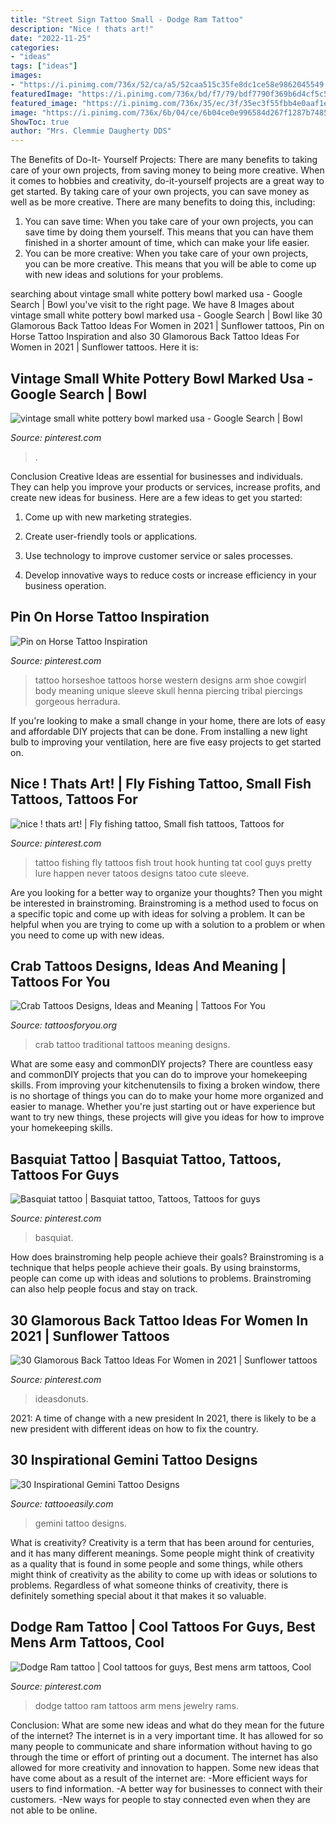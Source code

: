 ```yaml
---
title: "Street Sign Tattoo Small - Dodge Ram Tattoo"
description: "Nice ! thats art!"
date: "2022-11-25"
categories:
- "ideas"
tags: ["ideas"]
images:
- "https://i.pinimg.com/736x/52/ca/a5/52caa515c35fe8dc1ce58e9862045549.jpg"
featuredImage: "https://i.pinimg.com/736x/bd/f7/79/bdf7790f369b6d4cf5c53bd999c62765--fly-fishing-tattoos-fly-tattoos.jpg"
featured_image: "https://i.pinimg.com/736x/35/ec/3f/35ec3f55fbb4e0aaf1e1496ebcb78beb.jpg"
image: "https://i.pinimg.com/736x/6b/04/ce/6b04ce0e996584d267f1287b74853d91.jpg"
ShowToc: true
author: "Mrs. Clemmie Daugherty DDS"
---
```



The Benefits of Do-It- Yourself Projects: There are many benefits to taking care of your own projects, from saving money to being more creative.
When it comes to hobbies and creativity, do-it-yourself projects are a great way to get started. By taking care of your own projects, you can save money as well as be more creative. There are many benefits to doing this, including: 
1. You can save time: When you take care of your own projects, you can save time by doing them yourself. This means that you can have them finished in a shorter amount of time, which can make your life easier. 
2. You can be more creative: When you take care of your own projects, you can be more creative. This means that you will be able to come up with new ideas and solutions for your problems. 

	

		
searching about vintage small white pottery bowl marked usa - Google Search | Bowl you've visit to the right page. We have 8 Images about vintage small white pottery bowl marked usa - Google Search | Bowl like 30 Glamorous Back Tattoo Ideas For Women in 2021 | Sunflower tattoos, Pin on Horse Tattoo Inspiration and also 30 Glamorous Back Tattoo Ideas For Women in 2021 | Sunflower tattoos. Here it is:
		
    
## Vintage Small White Pottery Bowl Marked Usa - Google Search | Bowl

<img loading=lazy src="https://i.pinimg.com/736x/52/ca/a5/52caa515c35fe8dc1ce58e9862045549.jpg" onerror="this.onerror=null;this.src='https://tse2.mm.bing.net/th?id=OIP.kf9FVIU3VEHYKD_nDAQpnwHaHa&amp;pid=15.1';" alt="vintage small white pottery bowl marked usa - Google Search | Bowl">

_Source: pinterest.com_

>. 

	

Conclusion
Creative Ideas are essential for businesses and individuals. They can help you improve your products or services, increase profits, and create new ideas for business. Here are a few ideas to get you started:
1. Come up with new marketing strategies.

2. Create user-friendly tools or applications.

3. Use technology to improve customer service or sales processes.

4. Develop innovative ways to reduce costs or increase efficiency in your business operation.

    
## Pin On Horse Tattoo Inspiration

<img loading=lazy src="https://i.pinimg.com/736x/35/ec/3f/35ec3f55fbb4e0aaf1e1496ebcb78beb.jpg" onerror="this.onerror=null;this.src='https://tse1.mm.bing.net/th?id=OIP.4pFRKCCNuEr2Fwp8DtgZgQAAAA&amp;pid=15.1';" alt="Pin on Horse Tattoo Inspiration">

_Source: pinterest.com_

>tattoo horseshoe tattoos horse western designs arm shoe cowgirl body meaning unique sleeve skull henna piercing tribal piercings gorgeous herradura. 

	

If you're looking to make a small change in your home, there are lots of easy and affordable DIY projects that can be done. From installing a new light bulb to improving your ventilation, here are five easy projects to get started on.

    
## Nice ! Thats Art! | Fly Fishing Tattoo, Small Fish Tattoos, Tattoos For

<img loading=lazy src="https://i.pinimg.com/736x/bd/f7/79/bdf7790f369b6d4cf5c53bd999c62765--fly-fishing-tattoos-fly-tattoos.jpg" onerror="this.onerror=null;this.src='https://tse2.mm.bing.net/th?id=OIP.GzREoOzSJ5Gzq8j1ww7shAHaJ4&amp;pid=15.1';" alt="nice ! thats art! | Fly fishing tattoo, Small fish tattoos, Tattoos for">

_Source: pinterest.com_

>tattoo fishing fly tattoos fish trout hook hunting tat cool guys pretty lure happen never tatoos designs tatoo cute sleeve. 

	

Are you looking for a better way to organize your thoughts? Then you might be interested in brainstroming. Brainstroming is a method used to focus on a specific topic and come up with ideas for solving a problem. It can be helpful when you are trying to come up with a solution to a problem or when you need to come up with new ideas.

    
## Crab Tattoos Designs, Ideas And Meaning | Tattoos For You

<img loading=lazy src="https://www.tattoosforyou.org/wp-content/uploads/2016/03/Traditional-Crab-Tattoo.jpg" onerror="this.onerror=null;this.src='https://tse4.mm.bing.net/th?id=OIP.rt2rE1tzvrj0yPUyBE6ilgHaLH&amp;pid=15.1';" alt="Crab Tattoos Designs, Ideas and Meaning | Tattoos For You">

_Source: tattoosforyou.org_

>crab tattoo traditional tattoos meaning designs. 

	

What are some easy and commonDIY projects?
There are countless easy and commonDIY projects that you can do to improve your homekeeping skills. From improving your kitchenutensils to fixing a broken window, there is no shortage of things you can do to make your home more organized and easier to manage. Whether you're just starting out or have experience but want to try new things, these projects will give you ideas for how to improve your homekeeping skills.

    
## Basquiat Tattoo | Basquiat Tattoo, Tattoos, Tattoos For Guys

<img loading=lazy src="https://i.pinimg.com/736x/66/17/08/6617084221309e923c30b864ac62512b.jpg" onerror="this.onerror=null;this.src='https://tse3.mm.bing.net/th?id=OIP.XghQk9Rnsk7e53nBZMVEpgHaJ3&amp;pid=15.1';" alt="Basquiat tattoo | Basquiat tattoo, Tattoos, Tattoos for guys">

_Source: pinterest.com_

>basquiat. 

	

How does brainstroming help people achieve their goals?
Brainstroming is a technique that helps people achieve their goals. By using brainstorms, people can come up with ideas and solutions to problems. Brainstroming can also help people focus and stay on track.

    
## 30 Glamorous Back Tattoo Ideas For Women In 2021 | Sunflower Tattoos

<img loading=lazy src="https://i.pinimg.com/736x/6b/04/ce/6b04ce0e996584d267f1287b74853d91.jpg" onerror="this.onerror=null;this.src='https://tse4.mm.bing.net/th?id=OIP.VeDWckkKPkqXL_vW8QzbiAHaLG&amp;pid=15.1';" alt="30 Glamorous Back Tattoo Ideas For Women in 2021 | Sunflower tattoos">

_Source: pinterest.com_

>ideasdonuts. 

	

2021: A time of change with a new president
In 2021, there is likely to be a new president with different ideas on how to fix the country.

    
## 30 Inspirational Gemini Tattoo Designs

<img loading=lazy src="http://www.tattooeasily.com/wp-content/uploads/2014/06/small-gemini-tattoo-design.jpg" onerror="this.onerror=null;this.src='https://tse3.mm.bing.net/th?id=OIP.jx43hDfTztEM7CJ7-fC87AHaKO&amp;pid=15.1';" alt="30 Inspirational Gemini Tattoo Designs">

_Source: tattooeasily.com_

>gemini tattoo designs. 

	

What is creativity?
Creativity is a term that has been around for centuries, and it has many different meanings. Some people might think of creativity as a quality that is found in some people and some things, while others might think of creativity as the ability to come up with ideas or solutions to problems. Regardless of what someone thinks of creativity, there is definitely something special about it that makes it so valuable.

    
## Dodge Ram Tattoo | Cool Tattoos For Guys, Best Mens Arm Tattoos, Cool

<img loading=lazy src="https://i.pinimg.com/736x/dc/f0/eb/dcf0eb7487d03eaf246bea63276ae038--dodge-rams-ram-tattoo.jpg" onerror="this.onerror=null;this.src='https://tse1.mm.bing.net/th?id=OIP.qUEu_dMy7vsBP5OkikWxfAHaMe&amp;pid=15.1';" alt="Dodge Ram tattoo | Cool tattoos for guys, Best mens arm tattoos, Cool">

_Source: pinterest.com_

>dodge tattoo ram tattoos arm mens jewelry rams. 

	

Conclusion: What are some new ideas and what do they mean for the future of the internet?
The internet is in a very important time. It has allowed for so many people to communicate and share information without having to go through the time or effort of printing out a document. The internet has also allowed for more creativity and innovation to happen. Some new ideas that have come about as a result of the internet are: 
-More efficient ways for users to find information.
-A better way for businesses to connect with their customers. 
-New ways for people to stay connected even when they are not able to be online.

